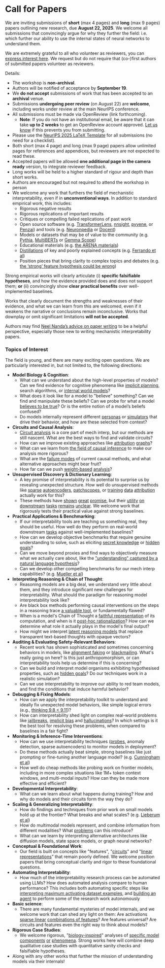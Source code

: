 # Call for Papers
We are inviting submissions of **short** (max 4 pages) and **long** (max 9 pages) papers outlining new research, due **August 22, 2025**. We welcome all submissions that convincingly argue for why they further the field: i.e. which further our ability to use the internal states of neural networks to understand them. 

We are extremely grateful to all who volunteer as reviewers, you can [express interest here](https://www.google.com/url?q=https://docs.google.com/forms/d/e/1FAIpQLSdiw1SJllzoTz_nqzDTzTOGb9DV3W_truQyh-WvYj_QGIi7Mg/viewform?usp%3Ddialog&sa=D&source=editors&ust=1752637444329268&usg=AOvVaw1uZT4egCpoNyD2_L8dKhQF). We request but do not require that (co-)first authors of submitted papers volunteer as reviewers. 

Details: 
* The workshop is **non-archival**.
* Authors will be notified of acceptance by **September 19**.
* We **do not accept** submissions of work that has been accepted to an **archival** venue.
* Submissions **undergoing peer review** (on August 22) are **welcome**, including works under review at the main NeurIPS conference.
* All submissions must be made via OpenReview (link forthcoming).
  * **Note**: If you do not have an institutional email, be aware that it can take **up to 2 weeks** to get an OpenReview account approved. [Let us know](mailto:neurips2025@mechinterpworkshop.com) if this prevents you from submitting.
* Please use the [NeurIPS 2025 LaTeX Template](https://www.google.com/url?q=https://media.neurips.cc/Conferences/NeurIPS2025/Styles.zip&sa=D&source=editors&ust=1752637444331091&usg=AOvVaw3UF5ycvXh9y9dEmLfTzg1z) for all submissions (no need for a checklist).
* Both short (max 4 page) and long (max 9 page) papers allow unlimited pages for references and appendices, but reviewers are not expected to read these.
* Accepted papers will be allowed **one additional page in the camera ready** version, to integrate reviewer feedback.
* Long works will be held to a higher standard of rigour and depth than short works.
* Authors are encouraged but not required to attend the workshop in person
* We welcome any work that furthers the field of mechanistic interpretability, even if in **unconventional ways**. In addition to standard empirical work, this includes:
  * Rigorous negative results
  * Rigorous replications of important results
  * Critiques or compelling failed replications of past work
  * Open source software (e.g. [TransformerLens](https://www.google.com/url?q=https://github.com/neelnanda-io/TransformerLens&sa=D&source=editors&ust=1752637444332486&usg=AOvVaw3y8bsD4AIMMZC169pwVCYj), [nnsight](https://www.google.com/url?q=https://github.com/ndif-team/nnsight&sa=D&source=editors&ust=1752637444332598&usg=AOvVaw1b-2zQAiMH-1BYLYXzvU7Y), [pyvene](https://www.google.com/url?q=https://github.com/stanfordnlp/pyvene/tree/main/pyvene/models/mlp&sa=D&source=editors&ust=1752637444332732&usg=AOvVaw2amB_lvWHsey1RrcqTtrum), or [Penzai](https://www.google.com/url?q=https://github.com/google-deepmind/penzai&sa=D&source=editors&ust=1752637444332872&usg=AOvVaw0_RpascDZvhuceV4Ls5qpi)) and tools (e.g. [Neuronpedia](https://www.google.com/url?q=http://neuronpedia.org&sa=D&source=editors&ust=1752637444333010&usg=AOvVaw3rBeVDbna1Py79prcOzdQG) or [Docent](https://www.google.com/url?q=https://transluce.org/introducing-docent&sa=D&source=editors&ust=1752637444333147&usg=AOvVaw3jxn5fD_uQ5yVbxtk5j73i))
  * Models or datasets that may be of value to the community (e.g. [Pythia](https://www.google.com/url?q=https://arxiv.org/abs/2304.01373&sa=D&source=editors&ust=1752637444333376&usg=AOvVaw3DDxr0TvAI8RVBtljWL2_m), [MultiBERTs](https://www.google.com/url?q=https://arxiv.org/abs/2106.16163&sa=D&source=editors&ust=1752637444333486&usg=AOvVaw3tlXaf6fRkPdADNuUACQoH) or [Gemma Scope](https://www.google.com/url?q=https://arxiv.org/abs/2408.05147&sa=D&source=editors&ust=1752637444333561&usg=AOvVaw28TJrsz_5DTheVwqAN2M4Y))
  * Educational materials (e.g. [the ARENA materials](https://www.google.com/url?q=https://arena3-chapter1-transformer-interp.streamlit.app/&sa=D&source=editors&ust=1752637444333767&usg=AOvVaw18SxQzv3zAVW8jzVRyeUW4))
  * [Distillations](https://www.google.com/url?q=https://distill.pub/2017/research-debt/&sa=D&source=editors&ust=1752637444333929&usg=AOvVaw1bqjKQ2fKGZpZhSiPlsEQ-) of key and poorly explained concepts (e.g. [Ferrando et al](https://www.google.com/url?q=https://arxiv.org/abs/2405.00208&sa=D&source=editors&ust=1752637444334135&usg=AOvVaw3TkQSXf6RC0s6W7xS3uOtO))
  * Position pieces that bring clarity to complex topics and debates (e.g. [the ‘strong’ feature hypothesis could be wrong](https://www.google.com/url?q=https://www.alignmentforum.org/posts/tojtPCCRpKLSHBdpn/the-strong-feature-hypothesis-could-be-wrong&sa=D&source=editors&ust=1752637444334439&usg=AOvVaw0kT-p_qWVTF-7Ia2FszJnp))

Strong empirical works will clearly articulate (i) **specific falsifiable hypotheses**, and how the evidence provided does and does not support them; **or** (ii) convincingly show **clear practical benefits** over well-implemented baselines. 

Works that clearly document the strengths and weaknesses of their evidence, and what we can learn from this are welcomed, even if it weakens the narrative or conclusions remain inconclusive. Works that downplay or omit significant limitations **will not be accepted**. 

Authors may find [Neel Nanda’s advice on paper writing](https://www.google.com/url?q=https://www.alignmentforum.org/posts/eJGptPbbFPZGLpjsp/highly-opinionated-advice-on-how-to-write-ml-papers&sa=D&source=editors&ust=1752637444335388&usg=AOvVaw0qQk_RAUosBWWKuUm8YviG) to be a helpful perspective, especially those new to writing mechanistic interpretability papers. 
### Topics of Interest
The field is young, and there are many exciting open questions. We are particularly interested in, but not limited to, the following directions: 
* **Model Biology & Cognition**:
  * What can we understand about the high-level properties of models? Can we find evidence for cognitive phenomena like [implicit planning](https://www.google.com/url?q=https://transformer-circuits.pub/2025/attribution-graphs/biology.html%23dives-poems&sa=D&source=editors&ust=1752637444336217&usg=AOvVaw3rwQGyBKwpPoDQdzSbstsY), search algorithms, or [internal world models](https://www.google.com/url?q=https://arxiv.org/abs/2210.13382&sa=D&source=editors&ust=1752637444336405&usg=AOvVaw29aKd84Z1OwDVhXVUwvktL)?
  * What does it look like for a model to "believe" something? Can we find and manipulate these beliefs? Can we probe for what a model [believes to be true](https://www.google.com/url?q=https://arxiv.org/abs/2310.06824&sa=D&source=editors&ust=1752637444336740&usg=AOvVaw1L92h1Y7UAP1OhIw8ZmKo8)? Or is the entire notion of a model’s beliefs confused?
  * Do models internally represent different [personas](https://www.google.com/url?q=https://arxiv.org/abs/2406.12094&sa=D&source=editors&ust=1752637444337080&usg=AOvVaw0FtjcqilHWubeRcE21s6t2) or [simulators](https://www.google.com/url?q=https://www.nature.com/articles/s41586-023-06647-8&sa=D&source=editors&ust=1752637444337228&usg=AOvVaw1V8y8N5Ey-6SuLTtpmP18U) that drive their behavior, and how are these selected from context?
* **Circuits and Causal Analysis**:
  * [Circuit analysis](https://www.google.com/url?q=https://distill.pub/2020/circuits/zoom-in/&sa=D&source=editors&ust=1752637444337672&usg=AOvVaw3VlG_F1iSK0bU4XuYzVq7y) is a core part of mech interp, but our methods are still nascent. What are the best ways to find and validate circuits?
  * How can we improve existing approaches like [attribution](https://www.google.com/url?q=https://arxiv.org/abs/2406.11944&sa=D&source=editors&ust=1752637444338156&usg=AOvVaw1AGTfHjB6PcPYHE7YCvQoc) [graphs](https://www.google.com/url?q=https://transformer-circuits.pub/2025/attribution-graphs/methods.html&sa=D&source=editors&ust=1752637444338311&usg=AOvVaw0GfDeZHSitl8s8fxVaGi-U)?
  * What can we learn from [the field of causal inference](https://www.google.com/url?q=https://arxiv.org/abs/2407.04690&sa=D&source=editors&ust=1752637444338564&usg=AOvVaw1jlGig71ZiBC8i8w8qjnL4) to make our analysis more rigorous?
  * What are the [failure modes](https://www.google.com/url?q=https://arxiv.org/abs/2307.15771&sa=D&source=editors&ust=1752637444338832&usg=AOvVaw35Mh84lMforwI7pc3LbWm2) of current causal methods, and what alternative approaches might bear fruit?
  * How far can we push [weight-based](https://www.google.com/url?q=https://arxiv.org/abs/2301.05217&sa=D&source=editors&ust=1752637444339168&usg=AOvVaw3lj3J2wXuZnc7u4fhEQeNW) [analysis](https://www.google.com/url?q=https://arxiv.org/abs/2410.08417&sa=D&source=editors&ust=1752637444339288&usg=AOvVaw2FNq9N6JuiOto_Y9A6dDKW)?
* **Unsupervised Discovery & Dictionary Learning**:
  * A key promise of interpretability is its potential to surprise us by revealing unexpected structure. How well do unsupervised methods like [sparse](https://www.google.com/url?q=https://arxiv.org/abs/2103.15949&sa=D&source=editors&ust=1752637444339949&usg=AOvVaw3lefxyJfU14qFqKjMHCKKq) [autoencoders](https://www.google.com/url?q=https://transformer-circuits.pub/2023/monosemantic-features&sa=D&source=editors&ust=1752637444340116&usg=AOvVaw0Zhjw6IHnDENT0SmPaYcxI), [patch](https://www.google.com/url?q=https://arxiv.org/abs/2401.06102&sa=D&source=editors&ust=1752637444340226&usg=AOvVaw2ptIMBsk0Q-yoEpxC_IxCe)[scopes](https://www.google.com/url?q=https://arxiv.org/abs/2403.10949v2&sa=D&source=editors&ust=1752637444340294&usg=AOvVaw3Xs9CSlK0eh6l1hoyBhxvw), or [training](https://www.google.com/url?q=https://proceedings.mlr.press/v70/koh17a?ref%3Dhttps://githubhelp.com&sa=D&source=editors&ust=1752637444340393&usg=AOvVaw0zpf1J1YJaRCS__Dj1kO9W) [data](https://www.google.com/url?q=https://arxiv.org/abs/2308.03296&sa=D&source=editors&ust=1752637444340461&usg=AOvVaw0di5EqKKcAFgB0nxeAnkB9) [attribution](https://www.google.com/url?q=https://arxiv.org/abs/2205.11482&sa=D&source=editors&ust=1752637444340557&usg=AOvVaw0BwNwNulK11V_Qkk6nN6kf) actually work for this?
  * These methods have [shown](https://www.google.com/url?q=https://transformer-circuits.pub/2024/scaling-monosemanticity/index.html&sa=D&source=editors&ust=1752637444340817&usg=AOvVaw1rV6Aw78uYbNOcebLwdwFo) [great](https://www.google.com/url?q=https://transformer-circuits.pub/2025/attribution-graphs/biology.html&sa=D&source=editors&ust=1752637444340909&usg=AOvVaw0c_vU7BUEk6EoS8gKXTcNC) [promise](https://www.google.com/url?q=https://arxiv.org/abs/2503.10965&sa=D&source=editors&ust=1752637444340993&usg=AOvVaw1wtKaJM8zLTAMrtn5AIMbu), but their [utility](https://www.google.com/url?q=https://arxiv.org/abs/2502.16681&sa=D&source=editors&ust=1752637444341080&usg=AOvVaw0y_2smJwwr7iyINvxG8x7x) [on](https://www.google.com/url?q=https://www.tilderesearch.com/blog/sieve&sa=D&source=editors&ust=1752637444341155&usg=AOvVaw0nzj9s6MiWOr6AaB237bN1) [downstream](https://www.google.com/url?q=https://arxiv.org/abs/2501.17148&sa=D&source=editors&ust=1752637444341229&usg=AOvVaw2NQg2JL5Kortb2gGp6CXcl) [tasks](https://www.google.com/url?q=https://transformer-circuits.pub/2024/features-as-classifiers/index.html&sa=D&source=editors&ust=1752637444341319&usg=AOvVaw1d5V67md0kndnVkcunjwok) [remains](https://www.google.com/url?q=https://arxiv.org/abs/2502.04382&sa=D&source=editors&ust=1752637444341410&usg=AOvVaw2lwbSCnZFedvc2Mqfl9B6w) [unclear](https://www.google.com/url?q=https://www.alignmentforum.org/posts/4uXCAJNuPKtKBsi28/negative-results-for-saes-on-downstream-tasks&sa=D&source=editors&ust=1752637444341544&usg=AOvVaw2pMlq4qAomZOtl8Lax1R4M). We welcome work that rigorously tests their practical value against strong baselines.
* **Practical Applications & Benchmarking**:
  * If our interpretability tools are teaching us something real, they should be useful. How well do they perform on real-world downstream [tasks](https://www.google.com/url?q=https://www.lesswrong.com/posts/wGRnzCFcowRCrpX4Y/downstream-applications-as-validation-of-interpretability&sa=D&source=editors&ust=1752637444342000&usg=AOvVaw1RfBtnG8BQYbS5wS0sfRsr) against well-implemented baselines?
  * How can we develop objective benchmarks that require genuine understanding to solve, such as eliciting [secret knowledge](https://www.google.com/url?q=https://arxiv.org/abs/2505.14352&sa=D&source=editors&ust=1752637444342242&usg=AOvVaw1ij8At5vjJ_IM5d3S4K4tx) or [hidden goals](https://www.google.com/url?q=https://arxiv.org/abs/2503.10965&sa=D&source=editors&ust=1752637444342322&usg=AOvVaw3OQJs_subEwGjtLOO9v6NL)?
  * Can we move beyond proxies and find ways to objectively measure what we actually care about, like the ["understanding" captured by a natural language hypothesis](https://www.google.com/url?q=https://arxiv.org/abs/2502.04382&sa=D&source=editors&ust=1752637444342551&usg=AOvVaw3yyyGN53v01um_3Lm4vUSB)?
  * Can we develop other compelling benchmarks for our mech interp capabilities? (e.g. [Mueller et al](https://www.google.com/url?q=https://arxiv.org/abs/2504.13151&sa=D&source=editors&ust=1752637444342732&usg=AOvVaw1T91JdO-rktgJV0BIAn5Ll))
* **Interpreting Reasoning & Chain of Thought**:
  * Reasoning models are a big deal, we understand very little about them, and they introduce significant new challenges for interpretability. What should the paradigm for reasoning model interpretability look like?
  * Are black box methods performing causal interventions on the steps in a reasoning trace [a valuable tool](https://www.google.com/url?q=https://arxiv.org/abs/2506.19143&sa=D&source=editors&ust=1752637444343568&usg=AOvVaw2eZDBPaTB5UwUyZYYJx_YO), or fundamentally flawed?
  * When is a model's Chain of Thought a [faithful representation](https://www.google.com/url?q=https://arxiv.org/abs/2305.04388&sa=D&source=editors&ust=1752637444343803&usg=AOvVaw2WSTnXpCnz6Uh-0FJSBtje) of its computation, and when is it [post-hoc rationalization](https://www.google.com/url?q=https://arxiv.org/abs/2503.08679&sa=D&source=editors&ust=1752637444343988&usg=AOvVaw3krwMIIuE4Fo19l5z_RzUU)? How can we determine what role it actually plays in the model's final output?
  * How might we interpret [latent reasoning models](https://www.google.com/url?q=https://arxiv.org/abs/2412.06769&sa=D&source=editors&ust=1752637444344295&usg=AOvVaw0VZsOs76xz6zB-Si64pW0I) that replace transparent text-based thoughts with opaque vectors?
* **Auditing & Evaluating Safety-Relevant Behaviors**:
  * Recent work has shown sophisticated and sometimes concerning behaviors in models, like [alignment faking](https://www.google.com/url?q=https://arxiv.org/abs/2412.14093&sa=D&source=editors&ust=1752637444344700&usg=AOvVaw3V33cCyKtO1NOp5CfyUzaq) or [blackmailing](https://www.google.com/url?q=https://www.anthropic.com/research/agentic-misalignment&sa=D&source=editors&ust=1752637444344787&usg=AOvVaw1IzrK3Jach3PfgHq1tOlw2). What's really going on here? Is this just anthropomorphism, or can interpretability tools help us determine if this is concerning?
  * Can we build and interpret model organisms exhibiting hypothesised properties, such as [hidden goals](https://www.google.com/url?q=https://arxiv.org/abs/2503.10965&sa=D&source=editors&ust=1752637444345091&usg=AOvVaw0QMw6nGjyBq1HgN8udxVhS)? Do our techniques work in a realistic simulation?
  * Can we use interpretability to improve our ability to red team models, and find the conditions that induce harmful behavior?
* **Debugging & Fixing Models**:
  * How can we apply the interpretability toolkit to understand and ideally fix unexpected model behaviors, like simple logical errors (e.g., [thinking 9.8 < 9.11](https://www.google.com/url?q=https://transluce.org/observability-interface&sa=D&source=editors&ust=1752637444345674&usg=AOvVaw0PSPBcULobv4ltPQO6xHLo))?
  * How can interpretability shed light on complex real-world problems like [jailbreaks](https://www.google.com/url?q=https://transformer-circuits.pub/2025/attribution-graphs/biology.html%23dives-jailbreak&sa=D&source=editors&ust=1752637444345917&usg=AOvVaw3eZ_XBPdBCxfXsUDWBQN-c), [implicit bias](https://www.google.com/url?q=https://arxiv.org/abs/2506.10922&sa=D&source=editors&ust=1752637444346025&usg=AOvVaw3UN9FT94EwCBEsJQhnQZjH) and [hallucinations](https://www.google.com/url?q=https://arxiv.org/abs/2411.14257&sa=D&source=editors&ust=1752637444346134&usg=AOvVaw1Opiu1jLE58J7P5oEafZbK)? In which settings is it the best tool for resolving these problems, when compared to baselines in a fair fight?
* **Monitoring & Inference-Time Interventions**:
  * How can we use interpretability techniques ([probes](https://www.google.com/url?q=https://arxiv.org/abs/2102.12452&sa=D&source=editors&ust=1752637444346501&usg=AOvVaw0OdNO5OePOI0c38S17O65W), anomaly detection, sparse autoencoders) to monitor models in deployment?
  * Do these methods actually beat simple, strong baselines like just prompting or fine-tuning another language model? (e.g. [Cunningham et al](https://www.google.com/url?q=https://alignment.anthropic.com/2025/cheap-monitors/&sa=D&source=editors&ust=1752637444346840&usg=AOvVaw0ZK9EEBUs17lJsXUurr-Pd))
  * How well do cheap methods like probing work on frontier models, including in more complex situations like 1M+ token context windows, and multi-modal inputs? How can they be made more effective and efficient?
* **Developmental Interpretability**:
  * What can we learn about what happens during training? How and why do models and their circuits form the way they do?
* **Scaling & Generalizing Interpretability**:
  * How do findings and techniques from prior work on small models hold up at the frontier? What breaks and what scales? (e.g. [Lieberum et al](https://www.google.com/url?q=https://arxiv.org/abs/2307.09458&sa=D&source=editors&ust=1752637444347648&usg=AOvVaw1w0hOpzX4B_SwOjRCqSxUY))
  * How do multimodal models represent, and combine information from different modalities? What [problems](https://www.google.com/url?q=https://openreview.net/pdf?id%3DVUhRdZp8ke&sa=D&source=editors&ust=1752637444347846&usg=AOvVaw2L0oVmS1ekmtA7riC0Ivv4) can this introduce?
  * What can we learn by interpreting alternative architectures like diffusion models, state space models, or graph neural networks?
* **Conceptual & Foundational Work**:
  * Our field is built on concepts like "features", "[circuits](https://www.google.com/url?q=https://distill.pub/2020/circuits/zoom-in/&sa=D&source=editors&ust=1752637444348254&usg=AOvVaw09U7QoNn8-Dm_y4Wrlfw1v)" and “[linear representations](https://www.google.com/url?q=https://transformer-circuits.pub/2024/july-update/index.html%23linear-representations&sa=D&source=editors&ust=1752637444348375&usg=AOvVaw13AtLHtbGtCU68i5rXGCBj)” that remain poorly defined. We welcome position papers that bring conceptual clarity and rigor to these foundational questions.
* **Automating Interpretability**:
  * How much of the interpretability research process can be automated using LLMs? How does automated analysis compare to human performance? This includes both automating specific steps like [interpreting maximum activating dataset examples](https://www.google.com/url?q=https://openaipublic.blob.core.windows.net/neuron-explainer/paper/index.html&sa=D&source=editors&ust=1752637444349302&usg=AOvVaw26YveMb8qbhrKWxBX6OVZV), and [building an agent](https://www.google.com/url?q=https://arxiv.org/abs/2404.14394&sa=D&source=editors&ust=1752637444349426&usg=AOvVaw0Xj8NHFTFW9fAm4-d2D4pV) to perform some of the research work autonomously
* **Basic science**:
  * There are many fundamental mysteries of model internals, and we welcome work that can shed any light on them: Are activations [sparse linear](https://www.google.com/url?q=https://arxiv.org/abs/1601.03764&sa=D&source=editors&ust=1752637444349885&usg=AOvVaw2JPrMcpAx8X9aWrTJrcUtM) [combinations of features](https://www.google.com/url?q=https://transformer-circuits.pub/2022/toy_model/index.html&sa=D&source=editors&ust=1752637444350036&usg=AOvVaw0L65ap9Cg5q_Z86tAAFaJr)? Are features universal? Are circuits and features even the right way to think about models?
* **Rigorous Case Studies**:
  * We welcome rigorous, "[biology-inspired](https://www.google.com/url?q=https://distill.pub/2020/circuits/curve-circuits/&sa=D&source=editors&ust=1752637444350396&usg=AOvVaw3PA5eXm2y8a2Bb9QS71oxc)" analyses of [specific model](https://www.google.com/url?q=https://arxiv.org/abs/2310.04625&sa=D&source=editors&ust=1752637444350479&usg=AOvVaw1AV21HN3_KeRpUZSZM-WMt) [components](https://www.google.com/url?q=https://transformer-circuits.pub/2024/scaling-monosemanticity/index.html&sa=D&source=editors&ust=1752637444350573&usg=AOvVaw0sXmjuNOKLg6qI2vH_sX5F) [or](https://www.google.com/url?q=https://arxiv.org/abs/2305.01610&sa=D&source=editors&ust=1752637444350633&usg=AOvVaw2uA-l-SQUEq5nHbQmwPIdk) [phenomena](https://www.google.com/url?q=https://arxiv.org/abs/2306.09346&sa=D&source=editors&ust=1752637444350726&usg=AOvVaw0HrZ9DCGpyu34O7_KwY3QA). Strong works here will combine deep qualitative case studies with quantitative sanity checks and falsifiable hypotheses.
* Along with any other works that further the mission of understanding models via their internals!